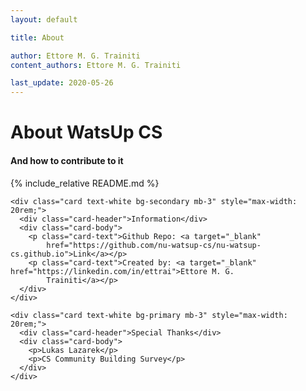 ```yaml
---
layout: default

title: About

author: Ettore M. G. Trainiti
content_authors: Ettore M. G. Trainiti

last_update: 2020-05-26
---
```


<div class="row pb-2 mt-4 mb-2">

  <div class="col-md-8">
    <h1>About WatsUp CS</h1>
    <h4 class="text-secondary">And how to contribute to it</h4>
  </div>

  <div class="border-bottom col-md-12">
  </div>
</div>

<div class="row mt-2">
  <div class="col-md-8" markdown="1">
{% include_relative README.md %}
  </div>

  <div class="col-md-4">

    <div class="card text-white bg-secondary mb-3" style="max-width: 20rem;">
      <div class="card-header">Information</div>
      <div class="card-body">
        <p class="card-text">Github Repo: <a target="_blank"
            href="https://github.com/nu-watsup-cs/nu-watsup-cs.github.io">Link</a></p>
        <p class="card-text">Created by: <a target="_blank" href="https://linkedin.com/in/ettrai">Ettore M. G.
            Trainiti</a></p>
      </div>
    </div>

    <div class="card text-white bg-primary mb-3" style="max-width: 20rem;">
      <div class="card-header">Special Thanks</div>
      <div class="card-body">
        <p>Lukas Lazarek</p>
        <p>CS Community Building Survey</p>
      </div>
    </div>
  </div>
</div>
